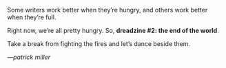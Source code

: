Some writers work better when they’re hungry, and others work better when they’re full.

Right now, we’re all pretty hungry. So, **dreadzine #2: the end of the world**.

Take a break from fighting the fires and let’s dance beside them.

*—patrick miller*